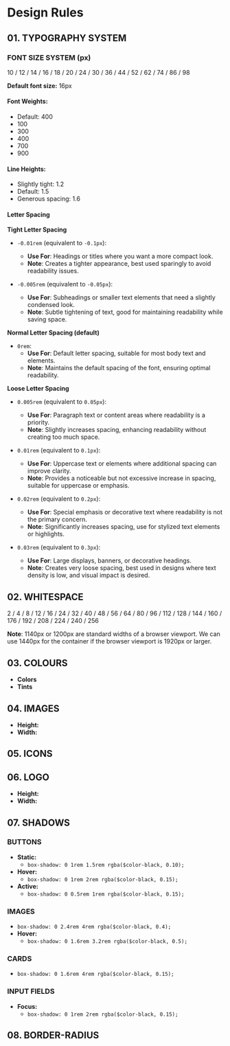 # Design Rules

## 01. TYPOGRAPHY SYSTEM

### FONT SIZE SYSTEM (px)

10 / 12 / 14 / 16 / 18 / 20 / 24 / 30 / 36 / 44 / 52 / 62 / 74 / 86 / 98

**Default font size:** 16px

#### Font Weights:

- Default: 400
- 100
- 300
- 400
- 700
- 900

#### Line Heights:

- Slightly tight: 1.2
- Default: 1.5
- Generous spacing: 1.6

#### Letter Spacing

**Tight Letter Spacing**

- `-0.01rem` (equivalent to `-0.1px`):

  - **Use For**: Headings or titles where you want a more compact look.
  - **Note**: Creates a tighter appearance, best used sparingly to avoid readability issues.

- `-0.005rem` (equivalent to `-0.05px`):
  - **Use For**: Subheadings or smaller text elements that need a slightly condensed look.
  - **Note**: Subtle tightening of text, good for maintaining readability while saving space.

**Normal Letter Spacing (default)**

- `0rem`:
  - **Use For**: Default letter spacing, suitable for most body text and elements.
  - **Note**: Maintains the default spacing of the font, ensuring optimal readability.

**Loose Letter Spacing**

- `0.005rem` (equivalent to `0.05px`):

  - **Use For**: Paragraph text or content areas where readability is a priority.
  - **Note**: Slightly increases spacing, enhancing readability without creating too much space.

- `0.01rem` (equivalent to `0.1px`):

  - **Use For**: Uppercase text or elements where additional spacing can improve clarity.
  - **Note**: Provides a noticeable but not excessive increase in spacing, suitable for uppercase or emphasis.

- `0.02rem` (equivalent to `0.2px`):

  - **Use For**: Special emphasis or decorative text where readability is not the primary concern.
  - **Note**: Significantly increases spacing, use for stylized text elements or highlights.

- `0.03rem` (equivalent to `0.3px`):
  - **Use For**: Large displays, banners, or decorative headings.
  - **Note**: Creates very loose spacing, best used in designs where text density is low, and visual impact is desired.

## 02. WHITESPACE

2 / 4 / 8 / 12 / 16 / 24 / 32 / 40 / 48 / 56 / 64 / 80 / 96 / 112 / 128 / 144 / 160 / 176 / 192 / 208 / 224 / 240 / 256

**Note**: 1140px or 1200px are standard widths of a browser viewport. We can use 1440px for the container if the browser viewport is 1920px or larger.

## 03. COLOURS

- **Colors**
- **Tints**

## 04. IMAGES

- **Height:**
- **Width:**

## 05. ICONS

## 06. LOGO

- **Height:**
- **Width:**

## 07. SHADOWS

### BUTTONS

- **Static:**
  - `box-shadow: 0 1rem 1.5rem rgba($color-black, 0.10);`
- **Hover:**
  - `box-shadow: 0 1rem 2rem rgba($color-black, 0.15);`
- **Active:**
  - `box-shadow: 0 0.5rem 1rem rgba($color-black, 0.15);`

### IMAGES

- `box-shadow: 0 2.4rem 4rem rgba($color-black, 0.4);`
- **Hover:**
  - `box-shadow: 0 1.6rem 3.2rem rgba($color-black, 0.5);`

### CARDS

- `box-shadow: 0 1.6rem 4rem rgba($color-black, 0.15);`

### INPUT FIELDS

- **Focus:**
  - `box-shadow: 0 1rem 2rem rgba($color-black, 0.15);`

## 08. BORDER-RADIUS
